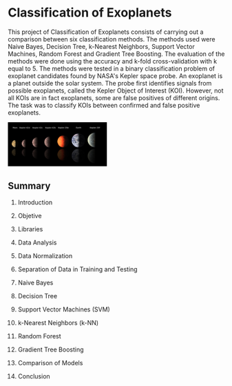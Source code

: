 # Classification of Exoplanets

This project of Classification of Exoplanets consists of carrying out a comparison between six classification methods. The methods used were Naive Bayes, Decision Tree, k-Nearest Neighbors, Support Vector Machines, Random Forest and Gradient Tree Boosting. The evaluation of the methods were done using the accuracy and k-fold cross-validation with k equal to 5. The methods were tested in a binary classification problem of exoplanet candidates found by NASA's Kepler space probe. An exoplanet is a planet outside the solar system. The probe first identifies signals from possible exoplanets, called the Kepler Object of Interest (KOI). However, not all KOIs are in fact exoplanets, some are false positives of different origins. The task was to classify KOIs between confirmed and false positive exoplanets.

<img src="https://github.com/raquelcolares/machine_learning_UFMG/blob/main/tp_1/image%20exoplanets.jpg" width="230">

## Summary

1. Introduction

2. Objetive

3. Libraries

4. Data Analysis

5. Data Normalization

6. Separation of Data in Training and Testing

7. Naive Bayes

8. Decision Tree

9. Support Vector Machines (SVM)

10. k-Nearest Neighbors (k-NN)

11. Random Forest

12. Gradient Tree Boosting

13. Comparison of Models

14. Conclusion
